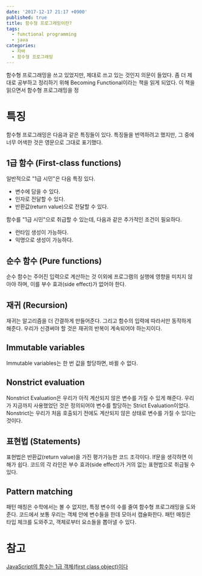 ```yaml
---
date: '2017-12-17 21:17 +0900'
published: true 
title: 함수형 프로그래밍이란?
tags:
  - functional programming
  - java
categories:
  - 자바
  - 함수형 프로그래밍
---
```

함수형 프로그래밍을 쓰고 있었지만, 제대로 쓰고 있는 것인지 의문이 들었다. 좀 더 제대로 공부하고 정리하기 위해 Becoming Functional이라는 책을 읽게 되었다. 이 책을 읽으면서 함수형 프로그래밍을 정

<!-- more -->
# 특징
함수형 프로그래밍은 다음과 같은 특징들이 있다. 특징들을 번역하려고 했지만, 그 중에 너무 어색한 것은 영문으로 그대로 표기했다.
## 1급 함수 (First-class functions)
일반적으로 "1급 시민"은 다음 특징 있다.
* 변수에 담을 수 있다.
* 인자로 전달할 수 있다.
* 반환값(return value)으로 전달할 수 있다.

함수를 "1급 시민"으로 취급할 수 있는데, 다음과 같은 추가적인 조건이 필요하다.
* 런타임 생성이 가능하다.
* 익명으로 생성이 가능하다.

## 순수 함수 (Pure functions)
순수 함수는 주어진 입력으로 계산하는 것 이외에 프로그램의 실행에 영향을 미치지 않아야 하며, 이를 부수 효과(side effect)가 없어야 한다.

## 재귀 (Recursion)
재귀는 알고리즘을 더 간결하게 만들어준다. 그리고 함수의 입력에 따라서만 동작하게 해준다. 우리가 신경써야 할 것은 재귀의 반복이 계속되어야 하는지이다.

## Immutable variables
Immutable variables는 한 번 값을 할당하면, 바뀔 수 없다.

## Nonstrict evaluation
Nonstrict Evaluation은 우리가 아직 계산되지 않은 변수를 가질 수 있게 해준다. 우리가 지금까지 사용했었던 것은 정의되어야 변수를 할당하는 Strict Evaluation이었다. Nonstrict는 우리가 처음 호출되기 전에도 계산되지 않은 상태로 변수를 가질 수 있다는 것이다. 

## 표현법 (Statements)
표현법은 반환값(return value)을 가진 평가가능한 코드 조각이다. If문을 생각하면 이해가 쉽다. 코드의 각 라인은 부수 효과(side effect)가 거의 없는 표현법으로 취급될 수 있다. 

## Pattern matching
패턴 매칭은 수학에서는 볼 수 없지만, 특정 변수의 수를 줄여 함수형 프로그래밍을 도와준다. 코드에서 보통 우리는 객체 안에 변수들을 한데 모아서 캡슐화한다. 패턴 매칭은 타입 체크를 도와주고, 객체로부터 요소들을 뽑아낼 수 있다.
 

# 참고
[JavaScript의 함수는 1급 객체(first class object)이다](https://bestalign.github.io/2015/10/18/first-class-object/)
